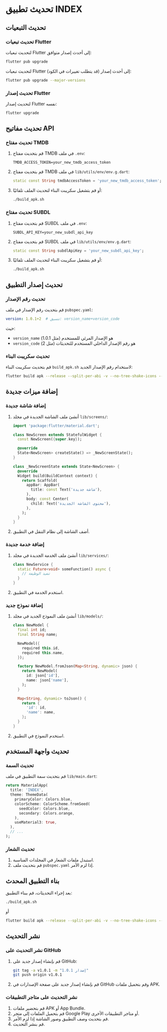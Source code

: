 # تحديث تطبيق INDEX

## تحديث التبعيات

### تحديث تبعيات Flutter

لتحديث تبعيات Flutter إلى أحدث إصدار متوافق:

```bash
flutter pub upgrade
```

لتحديث تبعيات Flutter إلى أحدث إصدار (قد يتطلب تغييرات في الكود):

```bash
flutter pub upgrade --major-versions
```

### تحديث إصدار Flutter

لتحديث إصدار Flutter نفسه:

```bash
flutter upgrade
```

## تحديث مفاتيح API

### تحديث مفتاح TMDB

1. قم بتحديث مفتاح TMDB في ملف `.env`:
   ```
   TMDB_ACCESS_TOKEN=your_new_tmdb_access_token
   ```

2. قم بتحديث مفتاح TMDB في ملف `lib/utils/env/env.g.dart`:
   ```dart
   static const String tmdbAccessToken = 'your_new_tmdb_access_token';
   ```

3. أو قم بتشغيل سكريبت البناء لتحديث الملف تلقائيًا:
   ```bash
   ./build_apk.sh
   ```

### تحديث مفتاح SUBDL

1. قم بتحديث مفتاح SUBDL في ملف `.env`:
   ```
   SUBDL_API_KEY=your_new_subdl_api_key
   ```

2. قم بتحديث مفتاح SUBDL في ملف `lib/utils/env/env.g.dart`:
   ```dart
   static const String subdlApiKey = 'your_new_subdl_api_key';
   ```

3. أو قم بتشغيل سكريبت البناء لتحديث الملف تلقائيًا:
   ```bash
   ./build_apk.sh
   ```

## تحديث إصدار التطبيق

### تحديث رقم الإصدار

قم بتحديث رقم الإصدار في ملف `pubspec.yaml`:

```yaml
version: 1.0.1+2  # تنسيق: version_name+version_code
```

حيث:
- `version_name` هو الإصدار المرئي للمستخدم (مثل 1.0.1)
- `version_code` هو رقم الإصدار الداخلي المستخدم للتحديثات (مثل 2)

### تحديث سكريبت البناء

قم بتحديث سكريبت البناء `build_apk.sh` لاستخدام رقم الإصدار الجديد:

```bash
flutter build apk --release --split-per-abi -v --no-tree-shake-icons --build-name=1.0.1 --build-number=2 --target-platform android-arm,android-arm64,android-x64 --obfuscate --split-debug-info=./symbols
```

## إضافة ميزات جديدة

### إضافة شاشة جديدة

1. أنشئ ملف الشاشة الجديدة في مجلد `lib/screens/`:
   ```dart
   import 'package:flutter/material.dart';

   class NewScreen extends StatefulWidget {
     const NewScreen({super.key});

     @override
     State<NewScreen> createState() => _NewScreenState();
   }

   class _NewScreenState extends State<NewScreen> {
     @override
     Widget build(BuildContext context) {
       return Scaffold(
         appBar: AppBar(
           title: const Text('شاشة جديدة'),
         ),
         body: const Center(
           child: Text('محتوى الشاشة الجديدة'),
         ),
       );
     }
   }
   ```

2. أضف الشاشة إلى نظام التنقل في التطبيق.

### إضافة خدمة جديدة

1. أنشئ ملف الخدمة الجديدة في مجلد `lib/services/`:
   ```dart
   class NewService {
     static Future<void> someFunction() async {
       // تنفيذ الوظيفة
     }
   }
   ```

2. استخدم الخدمة في التطبيق.

### إضافة نموذج جديد

1. أنشئ ملف النموذج الجديد في مجلد `lib/models/`:
   ```dart
   class NewModel {
     final int id;
     final String name;

     NewModel({
       required this.id,
       required this.name,
     });

     factory NewModel.fromJson(Map<String, dynamic> json) {
       return NewModel(
         id: json['id'],
         name: json['name'],
       );
     }

     Map<String, dynamic> toJson() {
       return {
         'id': id,
         'name': name,
       };
     }
   }
   ```

2. استخدم النموذج في التطبيق.

## تحديث واجهة المستخدم

### تحديث السمة

قم بتحديث سمة التطبيق في ملف `lib/main.dart`:

```dart
return MaterialApp(
  title: 'INDEX',
  theme: ThemeData(
    primaryColor: Colors.blue,
    colorScheme: ColorScheme.fromSeed(
      seedColor: Colors.blue,
      secondary: Colors.orange,
    ),
    useMaterial3: true,
  ),
  // ...
);
```

### تحديث الشعار

1. استبدل ملفات الشعار في المجلدات المناسبة.
2. قم بتحديث ملف `pubspec.yaml` إذا لزم الأمر.

## بناء التطبيق المحدث

بعد إجراء التحديثات، قم ببناء التطبيق:

```bash
./build_apk.sh
```

أو

```bash
flutter build apk --release --split-per-abi -v --no-tree-shake-icons --build-name=1.0.1 --build-number=2 --target-platform android-arm,android-arm64,android-x64 --obfuscate --split-debug-info=./symbols
```

## نشر التحديث

### نشر التحديث على GitHub

1. قم بإنشاء إصدار جديد على GitHub:
   ```bash
   git tag -a v1.0.1 -m "إصدار 1.0.1"
   git push origin v1.0.1
   ```

2. قم بإنشاء إصدار جديد على صفحة الإصدارات في GitHub وقم بتحميل ملفات APK.

### نشر التحديث على متاجر التطبيقات

1. قم بتحضير ملفات APK أو App Bundle.
2. قم بتحميل الملفات إلى متجر Google Play أو متاجر التطبيقات الأخرى.
3. قم بتحديث وصف التطبيق وصور الشاشة إذا لزم الأمر.
4. قم بنشر التحديث.